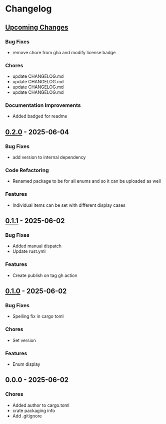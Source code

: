 # Changelog

<a name="Upcoming Changes"></a>
## [Upcoming Changes]
### Bug Fixes
- remove chore from gha and modify license badge
### Chores
- update CHANGELOG.md
- update CHANGELOG.md
- update CHANGELOG.md
- update CHANGELOG.md
### Documentation Improvements
- Added badged for readme

<a name="0.2.0"></a>
## [0.2.0] - 2025-06-04

### Bug Fixes
- add version to internal dependency
### Code Refactoring
- Renamed package to be for all enums and so it can be uploaded as well
### Features
- Individual items can be set with different display cases

<a name="0.1.1"></a>
## [0.1.1] - 2025-06-02

### Bug Fixes
- Added manual dispatch
- Update rust.yml
### Features
- Create publish on tag gh action

<a name="0.1.0"></a>
## [0.1.0] - 2025-06-02

### Bug Fixes
- Spelling fix in cargo toml
### Chores
- Set version
### Features
- Enum display

<a name="0.0.0"></a>
## 0.0.0 - 2025-06-02

### Chores
- Added author to cargo.toml
- crate packaging info
- Add .gitignore


[Upcoming Changes]: https://github.com/Ozy-Viking/viking_macros/compare/0.2.0...HEAD
[0.2.0]: https://github.com/Ozy-Viking/viking_macros/compare/0.1.1...0.2.0
[0.1.1]: https://github.com/Ozy-Viking/viking_macros/compare/0.1.0...0.1.1
[0.1.0]: https://github.com/Ozy-Viking/viking_macros/compare/0.0.0...0.1.0
